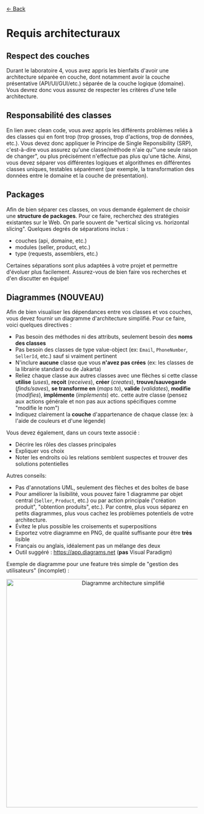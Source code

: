 [← Back](../README.md)

# Requis architecturaux

## Respect des couches

Durant le laboratoire 4, vous avez appris les bienfaits d'avoir une architecture séparée en couche, dont notamment avoir la couche présentative (API/UI/GUI/etc.) séparée de la couche logique (domaine). Vous devrez donc vous assurez de respecter les critères d'une telle architecture.

## Responsabilité des classes

En lien avec clean code, vous avez appris les différents problèmes reliés à des classes qui en font trop (trop grosses, trop d'actions, trop de données, etc.). Vous devez donc appliquer le Principe de Single Reponsibility (SRP), c'est-à-dire vous assurez qu'une classe/méthode n'aie qu'"une seule raison de changer", ou plus précisément n'effectue pas plus qu'une tâche. Ainsi, vous devez séparer vos différentes logiques et algorithmes en différentes classes uniques, testables séparément (par exemple, la transformation des données entre le domaine et la couche de présentation).

## Packages

Afin de bien séparer ces classes, on vous demande également de choisir une **structure de packages**. Pour ce faire, recherchez des stratégies existantes sur le Web. On parle souvent de "vertical slicing vs. horizontal slicing". Quelques degrés de séparations inclus :

- couches (api, domaine, etc.)
- modules (seller, product, etc.)
- type (requests, assemblers, etc.)

Certaines séparations sont plus adaptées à votre projet et permettre d'évoluer plus facilement. Assurez-vous de bien faire vos recherches et d'en discutter en équipe!

## Diagrammes (NOUVEAU)

Afin de bien visualiser les dépendances entre vos classes et vos couches, vous devez fournir un diagramme d'architecture simplifié. Pour ce faire, voici quelques directives :

- Pas besoin des méthodes ni des attributs, seulement besoin des **noms des classes**
- Pas besoin des classes de type value-object (ex: `Email`, `PhoneNumber`, `SellerId`, etc.) sauf si vraiment pertinent
- N'inclure **aucune** classe que vous **n'avez pas crées** (ex: les classes de la librairie standard ou de Jakarta)
- Reliez chaque classe aux autres classes avec une flèches si cette classe **utilise** (*uses*), **reçoit** (*receives*), **créer** (*creates*), **trouve/sauvegarde** (*finds/saves*), **se transforme en** (*maps to*), **valide** (*validates*), **modifie** (*modifies*), **implémente** (*implements*) etc. cette autre classe (pensez aux actions générale et non pas aux actions spécifiques comme "modifie le nom")
- Indiquez clairement la **couche** d'appartenance de chaque classe (ex: à l'aide de couleurs et d'une légende)

Vous devez également, dans un cours texte associé :

- Décrire les rôles des classes principales
- Expliquer vos choix
- Noter les endroits où les relations semblent suspectes et trouver des solutions potentielles

Autres conseils:

- Pas d'annotations UML, seulement des flèches et des boîtes de base
- Pour améliorer la lisibilité, vous pouvez faire 1 diagramme par objet central (`Seller`, `Product`, etc.) ou par action principale ("création produit", "obtention produits", etc.). Par contre, plus vous séparez en petits diagrammes, plus vous cachez les problèmes potentiels de votre architecture.
- Évitez le plus possible les croisements et superpositions
- Exportez votre diagramme en PNG, de qualité suffisante pour être **très** lisible
- Français ou anglais, idéalement pas un mélange des deux
- Outil suggéré : <https://app.diagrams.net> (**pas** Visual Paradigm)

Exemple de diagramme pour une feature très simple de "gestion des utilisateurs" (incomplet) :

<div align="center">
<img src="https://user-images.githubusercontent.com/32545895/218632494-9c417121-49c1-45c1-97a4-427a9450e965.png" width="600px" alt="Diagramme architecture simplifié">
</div>
